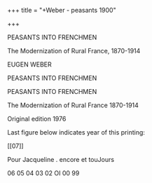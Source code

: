 +++
title = "+Weber - peasants 1900"

+++


PEASANTS INTO FRENCHMEN 

The Modernization of Rural France, 1870-1914 

EUGEN WEBER 

PEASANTS INTO FRENCHMEN 


PEASANTS INTO FRENCHMEN 

The Modernization of Rural France 1870-1914 




Original edition 1976 

Last figure below indicates year of this printing: 

[[07]]


Pour Jacqueline . encore et touJours

06 05 04 03 02 ΟΙ 00 99 

